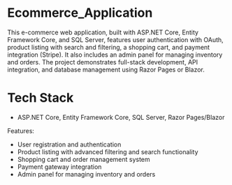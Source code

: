 # Ecommerce_Application
This e-commerce web application, built with ASP.NET Core, Entity Framework Core, and SQL Server, features user authentication with OAuth, product listing with search and filtering, a shopping cart, and payment integration (Stripe). It also includes an admin panel for managing inventory and orders. The project demonstrates full-stack development, API integration, and database management using Razor Pages or Blazor.
 
# Tech Stack 
- ASP.NET Core, Entity Framework Core, SQL Server, Razor Pages/Blazor

Features:
- User registration and authentication
- Product listing with advanced filtering and search functionality
- Shopping cart and order management system
- Payment gateway integration
- Admin panel for managing inventory and orders


